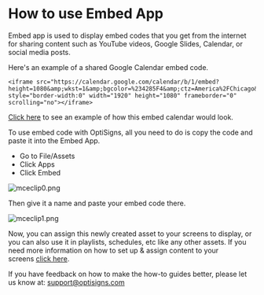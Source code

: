 # How to use Embed App

Embed app is used to display embed codes that you get from the internet for sharing content such as YouTube videos, Google Slides, Calendar, or social media posts.

Here's an example of a shared Google Calendar embed code.

```
<iframe src="https://calendar.google.com/calendar/b/1/embed?height=1080&amp;wkst=1&amp;bgcolor=%234285F4&amp;ctz=America%2FChicago&amp;src=b3B0aXNpZ25zLmNvbV8zbmcyZXNmajA2dGk2cWgwNnJsNWNxMXY5b0Bncm91cC5jYWxlbmRhci5nb29nbGUuY29t&amp;src=ZW4udXNhI2hvbGlkYXlAZ3JvdXAudi5jYWxlbmRhci5nb29nbGUuY29t&amp;color=%233F51B5&amp;color=%230B8043&amp;mode=WEEK" style="border-width:0" width="1920" height="1080" frameborder="0" scrolling="no"></iframe>
```

[Click here](https://social-player.optisigns.com/embed/?asset_id=iPxHprn69saLSNhJk) to see an example of how this embed calendar would look.

To use embed code with OptiSigns, all you need to do is copy the code and paste it into the Embed App.

* Go to File/Assets
* Click Apps
* Click Embed

![mceclip0.png](https://support.optisigns.com/hc/article_attachments/360047683073)

Then give it a name and paste your embed code there.

![mceclip1.png](https://support.optisigns.com/hc/article_attachments/360046811634)

Now, you can assign this newly created asset to your screens to display, or you can also use it in playlists, schedules, etc like any other assets. If you need more information on how to set up & assign content to your screens [click here](https://support.optisigns.com/hc/en-us/articles/360016174554-How-to-set-up-Digital-Signs-with-OptiSigns-and-Amazon-Fire-TV).

If you have feedback on how to make the how-to guides better, please let us know at: [support@optisigns.com](mailto:support@optisigns.com)